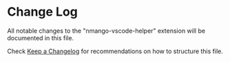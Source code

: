 # Change Log

All notable changes to the "nmango-vscode-helper" extension will be documented in this file.

Check [Keep a Changelog](http://keepachangelog.com/) for recommendations on how to structure this file.
